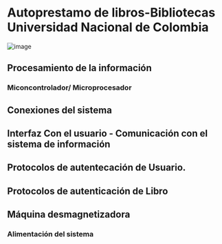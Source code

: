 # Autoprestamo de libros-Bibliotecas Universidad Nacional de Colombia
![image](https://user-images.githubusercontent.com/70990883/164366780-317ffe7e-db18-4e8a-b064-e36025364265.png)

## Procesamiento de la información
### Miconcontrolador/ Microprocesador

## Conexiones del sistema

## Interfaz Con el usuario - Comunicación con el sistema de información

## Protocolos de autentecación de Usuario.

## Protocolos de autenticación de Libro 

## Máquina desmagnetizadora

### Alimentación del sistema
